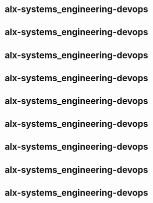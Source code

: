 # alx-systems_engineering-devops
# alx-systems_engineering-devops
# alx-systems_engineering-devops
# alx-systems_engineering-devops
# alx-systems_engineering-devops
# alx-systems_engineering-devops
# alx-systems_engineering-devops
# alx-systems_engineering-devops
# alx-systems_engineering-devops
